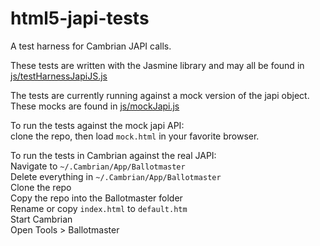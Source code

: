 html5-japi-tests
================

A test harness for Cambrian JAPI calls.

These tests are written with the Jasmine library and may all be found in
[js/testHarnessJapiJS.js](https://github.com/CambrianExp/html5-japi-tests/tree/master/js/testHarnessJapiJS.js)

The tests are currently running against a mock version of the japi object. These
mocks are found in 
[js/mockJapi.js](https://github.com/CambrianExp/html5-japi-tests/tree/master/js/mockJapi.js)

To run the tests against the mock japi API:  
clone the repo, then load `mock.html` in your favorite browser.

To run the tests in Cambrian against the real JAPI:  
Navigate to `~/.Cambrian/App/Ballotmaster`  
Delete everything in `~/.Cambrian/App/Ballotmaster`  
Clone the repo  
Copy the repo into the Ballotmaster folder  
Rename or copy `index.html` to `default.htm`  
Start Cambrian  
Open Tools > Ballotmaster  

